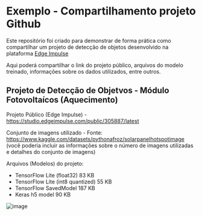 # Exemplo - Compartilhamento projeto Github

Este repositório foi criado para demonstrar de forma prática como compartilhar um projeto de detecção de objetos desenvolvido na plataforma [Edge Impulse](https://edgeimpulse.com/)

Aqui poderá compartilhar o link do projeto público, arquivos do modelo treinado, informações sobre os dados utilizados, entre outros.


## Projeto de Detecção de Objetvos - Módulo Fotovoltaícos (Aquecimento) 

Projeto Público (Edge Impulse) - https://studio.edgeimpulse.com/public/305887/latest

Conjunto de imagens utilizado - Fonte: https://www.kaggle.com/datasets/pythonafroz/solarpanelhotspotimage
(você poderia incluir as informações sobre o número de imagens utilizadas e detalhes do conjunto de imagens)

Arquivos (Modelos) do projeto:

- TensorFlow Lite (float32)	83 KB	
- TensorFlow Lite (int8 quantized)	55 KB	
- TensorFlow SavedModel	187 KB	
- Keras h5 model	90 KB




![image](https://github.com/jpiantoniml/spainel_detection/assets/150359135/ca8b1f41-8ea1-48b4-ba28-e22e81d08d6a)


